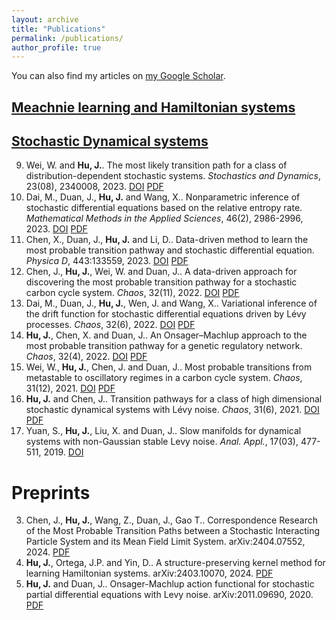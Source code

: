 ```yaml
---
layout: archive
title: "Publications"
permalink: /publications/
author_profile: true
---
```


You can also find my articles on [my Google Scholar](https://scholar.google.com/citations?user=CpVUlZAAAAAJ&hl=en).


## [Meachnie learning and Hamiltonian systems](https://jianyuhu.github.io/jyhu.github.io/files/Meachnie_learning_and_Hamiltonian_systems.pdf)


## [Stochastic Dynamical systems](https://jianyuhu.github.io/jyhu.github.io/files/Stochastic_dynamical_systems.pdf)
9. Wei, W. and **Hu, J.**. The most likely transition path for a class of distribution-dependent stochastic systems. *Stochastics and Dynamics*, 23(08), 2340008, 2023.  [DOI](https://www.worldscientific.com/doi/abs/10.1142/S0219493723400087)  [PDF](https://arxiv.org/abs/2111.06030)
8. Dai, M., Duan, J., **Hu, J.** and Wang, X.. Nonparametric inference of stochastic differential equations based on the relative entropy rate. *Mathematical Methods in the Applied Sciences*, 46(2), 2986-2996, 2023. [DOI](https://onlinelibrary.wiley.com/doi/abs/10.1002/mma.8685)  [PDF](https://arxiv.org/abs/2112.04692)
7. Chen, X., Duan, J., **Hu, J.** and Li, D.. Data-driven method to learn the most probable transition pathway and stochastic differential equation. *Physica D*, 443:133559, 2023.  [DOI](https://www.sciencedirect.com/science/article/abs/pii/S0167278922002639)  [PDF](https://arxiv.org/abs/2111.08944)
6. Chen, J., **Hu, J.**, Wei, W. and Duan, J.. A data-driven approach for discovering the most probable transition pathway for a stochastic carbon cycle system. *Chaos*, 32(11), 2022.  [DOI](https://pubs.aip.org/aip/cha/article-abstract/32/11/113140/2836091/A-data-driven-approach-for-discovering-the-most?redirectedFrom=fulltext)  [PDF](https://arxiv.org/abs/2207.07252)
5. Dai, M., Duan, J., **Hu, J.**, Wen, J. and Wang, X.. Variational inference of the drift function for stochastic differential equations driven by Lévy processes. *Chaos*, 32(6), 2022.  [DOI](https://pubs.aip.org/aip/cha/article/32/6/061103/2835746)  [PDF](https://arxiv.org/abs/2103.15080)
4. **Hu, J.**, Chen, X. and Duan, J.. An Onsager–Machlup approach to the most probable transition pathway for a genetic regulatory network. *Chaos*, 32(4), 2022.  [DOI](https://pubs.aip.org/aip/cha/article-abstract/32/4/041103/2835610/An-Onsager-Machlup-approach-to-the-most-probable?redirectedFrom=fulltext)  [PDF](https://arxiv.org/abs/2203.00864)
3. Wei, W., **Hu, J.**, Chen, J. and Duan, J.. Most probable transitions from metastable to oscillatory regimes in a carbon cycle system. *Chaos*, 31(12), 2021.  [DOI](https://pubs.aip.org/aip/cha/article-abstract/31/12/121102/282150/Most-probable-transitions-from-metastable-to?redirectedFrom=fulltext)  [PDF](https://arxiv.org/abs/2109.14905)
2. **Hu, J.** and Chen, J.. Transition pathways for a class of high dimensional stochastic dynamical systems with Lévy noise. *Chaos*, 31(6), 2021.  [DOI](https://pubs.aip.org/aip/cha/article-abstract/31/6/063138/1059632/Transition-pathways-for-a-class-of-high?redirectedFrom=fulltext) [PDF](https://arxiv.org/abs/2103.07165)
1. Yuan, S., **Hu, J.**, Liu, X. and Duan, J.. Slow manifolds for dynamical systems with non-Gaussian stable Levy noise. *Anal. Appl.*, 17(03), 477-511, 2019.  [DOI](https://www.worldscientific.com/doi/abs/10.1142/S0219530519500027)



#  Preprints
3. Chen, J., **Hu, J.**, Wang, Z., Duan, J., Gao T.. Correspondence Research of the Most Probable Transition Paths between a Stochastic Interacting Particle System and its Mean Field Limit System. arXiv:2404.07552, 2024.  [PDF](https://arxiv.org/abs/2404.07552)
2. **Hu, J.**, Ortega, J.P. and Yin, D.. A structure-preserving kernel method for learning Hamiltonian systems. arXiv:2403.10070, 2024.  [PDF](https://arxiv.org/abs/2403.10070)
1. **Hu, J.** and Duan, J.. Onsager-Machlup action functional for stochastic partial differential equations with Levy noise. arXiv:2011.09690, 2020. [PDF](https://arxiv.org/abs/2011.09690)

